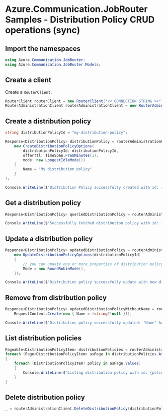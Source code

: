 # Azure.Communication.JobRouter Samples - Distribution Policy CRUD operations (sync)

## Import the namespaces

```C# Snippet:Azure_Communication_JobRouter_Tests_Samples_UsingStatements
using Azure.Communication.JobRouter;
using Azure.Communication.JobRouter.Models;
```

## Create a client

Create a `RouterClient`.

```C# Snippet:Azure_Communication_JobRouter_Tests_Samples_CreateClient
RouterClient routerClient = new RouterClient("<< CONNECTION STRING >>");
RouterAdministrationClient routerAdministrationClient = new RouterAdministrationClient("<< CONNECTION STRING >>");
```

## Create a distribution policy

```C# Snippet:Azure_Communication_JobRouter_Tests_Samples_Crud_CreateDistributionPolicy
string distributionPolicyId = "my-distribution-policy";

Response<DistributionPolicy> distributionPolicy = routerAdministrationClient.CreateDistributionPolicy(
    new CreateDistributionPolicyOptions(
        distributionPolicyId: distributionPolicyId,
        offerTtl: TimeSpan.FromMinutes(1),
        mode: new LongestIdleMode())
    {
        Name = "My distribution policy"
    }
);

Console.WriteLine($"Distribution Policy successfully created with id: {distributionPolicy.Value.Id}");
```

## Get a distribution policy

```C# Snippet:Azure_Communication_JobRouter_Tests_Samples_Crud_GetDistributionPolicy
Response<DistributionPolicy> queriedDistributionPolicy = routerAdministrationClient.GetDistributionPolicy(distributionPolicyId);

Console.WriteLine($"Successfully fetched distribution policy with id: {queriedDistributionPolicy.Value.Id}");
```

## Update a distribution policy

```C# Snippet:Azure_Communication_JobRouter_Tests_Samples_Crud_UpdateDistributionPolicy
Response<DistributionPolicy> updatedDistributionPolicy = routerAdministrationClient.UpdateDistributionPolicy(
    new UpdateDistributionPolicyOptions(distributionPolicyId)
    {
        // you can update one or more properties of distribution policy
        Mode = new RoundRobinMode(),
    });

Console.WriteLine($"Distribution policy successfully update with new distribution mode. Mode Type: {updatedDistributionPolicy.Value.Mode.Kind}");
```

## Remove from distribution policy

```C# Snippet:Azure_Communication_JobRouter_Tests_Samples_Crud_UpdateDistributionPolicyRemoveProp
Response<DistributionPolicy> updatedDistributionPolicyWithoutName = routerAdministrationClient.UpdateDistributionPolicy(distributionPolicyId,
    RequestContent.Create(new { Name = (string?)null }));

Console.WriteLine($"Distribution policy successfully updated: 'Name' has been removed. Status: Status: {string.IsNullOrWhiteSpace(updatedDistributionPolicyWithoutName.Value.Name)}");
```

## List distribution policies

```C# Snippet:Azure_Communication_JobRouter_Tests_Samples_Crud_GetDistributionPolicies
Pageable<DistributionPolicyItem> distributionPolicies = routerAdministrationClient.GetDistributionPolicies();
foreach (Page<DistributionPolicyItem> asPage in distributionPolicies.AsPages(pageSizeHint: 10))
{
    foreach (DistributionPolicyItem? policy in asPage.Values)
    {
        Console.WriteLine($"Listing distribution policy with id: {policy.DistributionPolicy.Id}");
    }
}
```

## Delete distribution policy

```C# Snippet:Azure_Communication_JobRouter_Tests_Samples_Crud_DeleteDistributionPolicy
_ = routerAdministrationClient.DeleteDistributionPolicy(distributionPolicyId);
```

